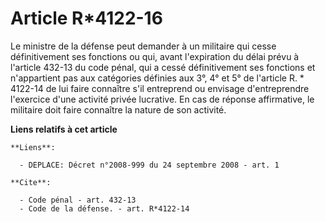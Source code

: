 # Article R*4122-16

Le ministre de la défense peut demander à un militaire qui cesse définitivement ses fonctions ou qui, avant l'expiration du
délai prévu à l'article 432-13 du code pénal, qui a cessé définitivement ses fonctions et n'appartient pas aux catégories
définies aux 3°, 4° et 5° de l'article R. * 4122-14 de lui faire connaître s'il entreprend ou envisage d'entreprendre
l'exercice d'une activité privée lucrative. En cas de réponse affirmative, le militaire doit faire connaître la nature de son
activité.

**Liens relatifs à cet article**

	**Liens**:

	  - DEPLACE: Décret n°2008-999 du 24 septembre 2008 - art. 1

	**Cite**:

	  - Code pénal - art. 432-13
	  - Code de la défense. - art. R*4122-14
